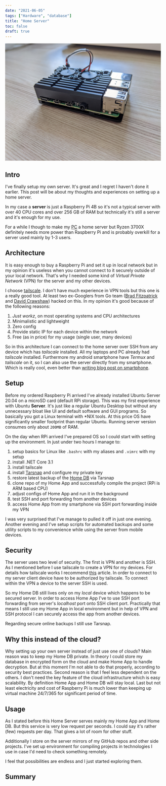 ```yaml
---
date: "2021-06-05"
tags: ["Hardware", "database"]
title: "Home Server"
toc: false
draft: true
---
```


![img](rpi.jpg)

## Intro

I've finally setup my own server. It's great and I regret I haven't done it
earlier. This post will be about my thoughts and experiences on setting up a
home server.

In my case a __server__ is just a Raspberry Pi 4B so it's not a typical server
with over 40 CPU cores and over 256 GB of RAM but technically it's still a
server and it's enough for my use.

For a while I though to make my [PC](https://dskrzypiec.dev/minipc) a home
server but Ryzen 3700X definitely needs more power than Raspberry Pi and is
probably overkill for a server used mainly by 1-3 users.


## Architecture

It is easy enough to buy a Raspberry Pi and set it up in local network but in
my opinion it's useless when you cannot connect to it securely outside of your
local network. That's why I needed some kind of _Virtual Private Network_ (VPN) for
the server and my other devices.

I choose [tailscale](https://tailscale.com). I don't have much experience in
VPN tools but this one is a really good tool. At least two ex-Googlers from Go
team ([Brad Fitzpatrick](https://github.com/bradfitz)
and [David Crawshaw](https://github.com/crawshaw)) hacked on this.
In my opinion it's good because of the following reasons:

1. _Just workz_, on most operating systems and CPU architectures
1. Minimalistic and lightweight
1. Zero config
1. Provide static IP for each device within the network
1. Free (as in price) for my usage (single user, many devices)

So in this architecture I can connect to the home server over SSH from any
device which has _tailscale_ installed. All my laptops and PC already had
_tailscale_ installed. Furthermore my android smartphone have _Termux_ and
_tailscale_ on it, so I can also use the server directly from my smartphone.
Which is really cool, even better than
[writing blog post on smartphone](https://dskrzypiec.dev/smartphone).


## Setup

Before my ordered Raspberry Pi arrived I've already installed Ubuntu Server
20.04 on a microSD card (default RPi storage). This was my first experience
with Ubuntu **Server**. It's just like a regular Ubuntu Desktop but without any
unnecessary bloat like UI and default software and GUI programs. So basically
you got a Linux terminal with \*NIX tools. At this price OS have significantly
smaller footprint than regular Ubuntu. Running server version consumes only
about `200MB` of RAM.

On the day when RPi arrived I've prepared OS so I could start with setting up
the environment. In just under two hours I manage to:

1. setup basics for Linux like `.bashrc` with my aliases and `.vimrc` with my setup
1. install .NET Core 3.1
1. install tailscale
1. install [Tarsnap](https://www.tarsnap.com) and configure my private key
1. restore latest backup of the [Home DB](https://dskrzypiec.dev/home-db) via Tarsnap
1. clone repo of my Home App and successfully compile the project (RPi is ARM
   based CPU)
1. adjust configs of Home App and run it in the background
1. test SSH and port forwarding from another devices
1. access Home App from my smartphone via SSH port forwarding inside my VPN

I was very surprised that I've manage to pulled it off in just one evening.
Another evening and I've setup scripts for automated backups and some utility
scripts to my convenience while using the server from mobile devices.


## Security

The server uses two level of security. The first is VPN and another is SSH. As
I mentioned before I use tailscale to create a VPN for my devices. For details
how tailscale works I recommend
[this](https://tailscale.com/blog/how-tailscale-works/) article.
In order to connect to my server client device have to be authorized by
tailscale. To connect within the VPN a device to the server SSH is used.

So my Home DB still lives only on my _local_ device which happens to be secured
server. In order to access Home App I've to use SSH port forwarding from
server's _localhost_ port onto SSH client port. Practically that means I still
use my Home App in local environment but in help of VPN and SSH protocol I can
securely access the app from another devices.

Regarding secure online backups I still use Tarsnap.


## Why this instead of the cloud?

Why setting up your own server instead of just use one of _clouds_?
Main reason was to keep my Home DB private. In theory I could store my database
in encrypted form on the cloud and make Home App to handle decryption.
But at this moment I'm not able to do that properly, according to security best
practices. Second reason is that I feel less dependent on the others. I don't need
the key feature of the cloud infrastructure which is easy scalability. By
definition Home App and Home DB will stay local.
Last but not least electricity and cost of Raspberry Pi is much lower than
keeping up virtual machine 24/7/365 for significant period of time.


## Usage

As I stated before this Home Server serves mainly my Home App and Home DB.
But this service is very low request per seconds. I could say it's rather
(few) requests per day. That gives a lot of room for other stuff.

Additionally I store on the server mirrors of my GitHub repos and other side
projects. I've set up environment for compiling projects in technologies I use
in case I'd need to check something remotely.

I feel that possibilities are endless and I just started exploring them.


## Summary


